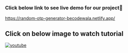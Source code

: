 ### Click below link to see live demo for our project🔗
https://random-otp-generator-becodewala.netlify.app/


## **Click on below image to watch tutorial** 


[![youtube](https://img.youtube.com/vi/zHkMDk5vWF4/0.jpg)](https://www.youtube.com/watch?v=zHkMDk5vWF4)

